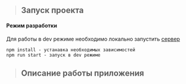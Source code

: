 > ## **Запуск проекта**

#### **Режим разработки**

Для работы в dev режиме необходимо локально запустить [сервер](https://github.com/IvanZuev1996/web-chat-api.git)

```
npm install - устанавка необходимых зависимостей
npm run start - запуск в dev режиме
```

> ## **Описание работы приложения**
